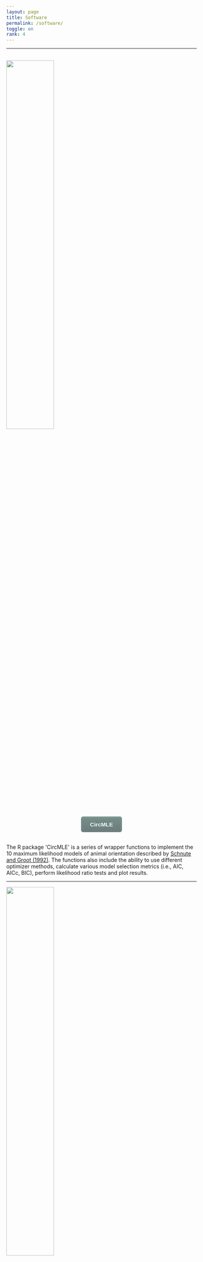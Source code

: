```yaml
---
layout: page
title: Software
permalink: /software/
toggle: on
rank: 4
---
```


***

<br>
<div style="margin-bottom: 50px;">
    <img class="float-right" width="50%" src="{{ 'circmle.jpg' | prepend: site.images_dir | prepend: site.baseurl }}" />
</div>
<div style="text-align:center;">
<button style="-moz-box-shadow:inset 0px 1px 3px 0px #91b8b3; -webkit-box-shadow:inset 0px 1px 3px 0px #91b8b3; box-shadow:inset 0px 1px 3px 0px #91b8b3; background:-webkit-gradient(linear, left top, left bottom, color-stop(0.05, #768d87), color-stop(1, #6c7c7c)); background:-moz-linear-gradient(top, #768d87 5%, #6c7c7c 100%); background:-webkit-linear-gradient(top, #768d87 5%, #6c7c7c 100%); background:-o-linear-gradient(top, #768d87 5%, #6c7c7c 100%); background:-ms-linear-gradient(top, #768d87 5%, #6c7c7c 100%); background:linear-gradient(to bottom, #768d87 5%, #6c7c7c 100%); filter:progid:DXImageTransform.Microsoft.gradient(startColorstr='#768d87', endColorstr='#6c7c7c',GradientType=0); background-color:#768d87; -moz-border-radius:5px; -webkit-border-radius:5px; border-radius:5px; border:1px solid #566963; display:inline-block; cursor:pointer; color:#ffffff; font-family:Arial; font-size:15px; font-weight:bold; padding:11px 23px; text-decoration:none; text-shadow:0px -1px 0px #2b665e;" onclick="window.location.href='https://cran.r-project.org/web/packages/CircMLE';">CircMLE</button>
</div>
<br>

The R package 'CircMLE' is a series of wrapper functions to implement the 10 maximum likelihood models of animal orientation described by [Schnute and Groot (1992)](https://doi.org/10.1016/S0003-3472(05)80068-5). The functions also include the ability to use different optimizer methods, calculate various model selection metrics (i.e., AIC, AICc, BIC), perform likelihood ratio tests and plot results.

***

<div style="margin-bottom: 50px;">
    <img class="float-right" width="50%" src="{{ 'optm.jpg' | prepend: site.images_dir | prepend: site.baseurl }}" />
</div>
<div style="text-align:center;">
<button style="-moz-box-shadow:inset 0px 1px 3px 0px #91b8b3; -webkit-box-shadow:inset 0px 1px 3px 0px #91b8b3; box-shadow:inset 0px 1px 3px 0px #91b8b3; background:-webkit-gradient(linear, left top, left bottom, color-stop(0.05, #768d87), color-stop(1, #6c7c7c)); background:-moz-linear-gradient(top, #768d87 5%, #6c7c7c 100%); background:-webkit-linear-gradient(top, #768d87 5%, #6c7c7c 100%); background:-o-linear-gradient(top, #768d87 5%, #6c7c7c 100%); background:-ms-linear-gradient(top, #768d87 5%, #6c7c7c 100%); background:linear-gradient(to bottom, #768d87 5%, #6c7c7c 100%); filter:progid:DXImageTransform.Microsoft.gradient(startColorstr='#768d87', endColorstr='#6c7c7c',GradientType=0); background-color:#768d87; -moz-border-radius:5px; -webkit-border-radius:5px; border-radius:5px; border:1px solid #566963; display:inline-block; cursor:pointer; color:#ffffff; font-family:Arial; font-size:15px; font-weight:bold; padding:11px 23px; text-decoration:none; text-shadow:0px -1px 0px #2b665e;" onclick="window.location.href='https://cran.r-project.org/web/packages/OptM';">OptM</button>
</div>
<br>

The R package 'OptM' is a tool I am developing to determine the optimal number of migration edges on a population tree using the [_TREEMIX_](https://bitbucket.org/nygcresearch/treemix/wiki/Home) software. Currently, _TREEMIX_ recommends to stop adding migration edges when 99.8% of the observed variation is explained by the model.  Using OptM, one can use either an _ad hoc_ statistic based on the second-order rate of change in likelihood (what I call "_Δm_") or a series of linear modeling approaches to determine the optimal cutoff using a more quantitative approach.
OptM is currently available on CRAN in a beta-testing phase.  Please check it out and let me know how it can improve!

<br>

***

<div style="text-align:center;margin-top: 50px;">
<button style="-moz-box-shadow:inset 0px 1px 3px 0px #91b8b3; -webkit-box-shadow:inset 0px 1px 3px 0px #91b8b3; box-shadow:inset 0px 1px 3px 0px #91b8b3; background:-webkit-gradient(linear, left top, left bottom, color-stop(0.05, #768d87), color-stop(1, #6c7c7c)); background:-moz-linear-gradient(top, #768d87 5%, #6c7c7c 100%); background:-webkit-linear-gradient(top, #768d87 5%, #6c7c7c 100%); background:-o-linear-gradient(top, #768d87 5%, #6c7c7c 100%); background:-ms-linear-gradient(top, #768d87 5%, #6c7c7c 100%); background:linear-gradient(to bottom, #768d87 5%, #6c7c7c 100%); filter:progid:DXImageTransform.Microsoft.gradient(startColorstr='#768d87', endColorstr='#6c7c7c',GradientType=0); background-color:#768d87; -moz-border-radius:5px; -webkit-border-radius:5px; border-radius:5px; border:1px solid #566963; display:inline-block; cursor:pointer; color:#ffffff; font-family:Arial; font-size:15px; font-weight:bold; padding:11px 23px; text-decoration:none; text-shadow:0px -1px 0px #2b665e;" onclick="window.location.href='https://rfitak.shinyapps.io/circbio/';">Circular Stats Online Calculator</button>
</div>
<br>
This web app takes you to a simple online calculator to use for graphing circular data (a dataset of angles), calculating the circular mean, performing the Rayleigh test, and comparing two groups.  The calculator is designed to be simple, intuitive, and for particular use in conjunction with the Pill Bug Lab (see link below).
<html>
<head><title>Circular Calculator</title></head>
<body>
<iframe id="Circular Calculator" src="https://rfitak.shinyapps.io/circbio/" style="border: none; width: 100%; height: 850px" frameborder="0"></iframe>
</body>
</html>

<div style="text-align:center;">
<button style="-moz-box-shadow:inset 0px 1px 3px 0px #91b8b3; -webkit-box-shadow:inset 0px 1px 3px 0px #91b8b3; box-shadow:inset 0px 1px 3px 0px #91b8b3; background:-webkit-gradient(linear, left top, left bottom, color-stop(0.05, #768d87), color-stop(1, #6c7c7c)); background:-moz-linear-gradient(top, #768d87 5%, #6c7c7c 100%); background:-webkit-linear-gradient(top, #768d87 5%, #6c7c7c 100%); background:-o-linear-gradient(top, #768d87 5%, #6c7c7c 100%); background:-ms-linear-gradient(top, #768d87 5%, #6c7c7c 100%); background:linear-gradient(to bottom, #768d87 5%, #6c7c7c 100%); filter:progid:DXImageTransform.Microsoft.gradient(startColorstr='#768d87', endColorstr='#6c7c7c',GradientType=0); background-color:#768d87; -moz-border-radius:5px; -webkit-border-radius:5px; border-radius:5px; border:1px solid #566963; display:inline-block; cursor:pointer; color:#ffffff; font-family:Arial; font-size:15px; font-weight:bold; padding:11px 23px; text-decoration:none; text-shadow:0px -1px 0px #2b665e;" onclick="window.location.href='https://rfitak.github.io/Circular_Biology/';">Pill Bug Lab</button>
</div>

<br>

***

<br>

**Publications using this software**

1. __CircMLE__
  - [Fitak RR and Johnsen S. (2017) Bringing the analysis of animal orientation data full circle: model-based approaches with maximum likelihood. _J Exp Biol_ 220: 3878-3882.](https://doi.org/10.1242/jeb.167056)
2. __CircMLE__
  - [Kingston ACN, Chappell DR, Speiser DI. (2018) Evidence for spatial vision in _Chiton tuberculatus_, a chiton with eyespots. _J Exp Biol_ 221: jeb183632.](https://doi.org/10.1242/jeb.183632)
3. __CircMLE__
  - [Sumner-Rooney L, Kirwan JD, Lowe E, Ulrich-Luter E. (2020) Extraocular vision in a brittle star Is mediated by chromatophore movement in response to ambient light. _Curr Biol_ 30: 1-9.](https://doi.org/10.1016/j.cub.2019.11.042)
4. __CircMLE__
  - [Fitak RR, Wheeler BR, Johnsen S. (2020) Effect of a magnetic pulse on orientation behavior in rainbow trout (<i>Oncorhynchus mykiss</i>). _Behav Proc_ 172:104058.](https://doi.org/10.1016/j.beproc.2020.104058)
5. __CircMLE__
  - [Diego‐Rasilla FJ, Luengo RM. (2020) Magnetic compass orientation in common midwife toad tadpoles, <i>Alytes obstetricans</i> (Anura, Alytidae). _J Ethol_ in press.](https://doi.org/10.1007/s10164-020-00653-3)
6. __CircMLE__
  - [Landler L, Ruxton G, Malkemper P. (2020). Grouped circular data in biology: advice for effectively implementing statistical procedures. _Behav Ecol Sociobiol_ 74: 100.](https://doi.org/10.1007/s00265-020-02881-6)
7. __CircMLE__
  - [Caspar K, Moldenhauer K, Moritz R, Němec P, Malkemper P, Begall, S. (2020). Eyes are essential for magnetoreception in a mammal. _J R Soc Interface_ 17:20200513.](https://doi.org/10.1098/rsif.2020.0513)
8. __CircMLE__
  - [Ojeda V, Schaaf A, Altamirano TA, Bonaparte B, Bragagnolo L, Chazarreta L, Cockle K, Dias R, Di Sallo F, Ibarra JT, Ippi S, Jauregui A, Jiménez JE, Lammertink M, López F, Montellano MGN, de la Peña M, Rivera L, Vivanco C, Santillán M, Soto GE, Vergara PM, Wynia A, Politi N. (2021). Latitude does not influence cavity entrance orientation of South American avian excavators. _Auk_ 138:1-14](https://doi.org/10.1093/ornithology/ukaa064)  

**Data Sets, Databases, Other**

* [Puma Genetic Database](https://www.arcgis.com/home/item.html?id=4d9e04e504bb453691fbff736df49b3b)

**Contributors**

* [TBD](https://github.com/rfitak)
